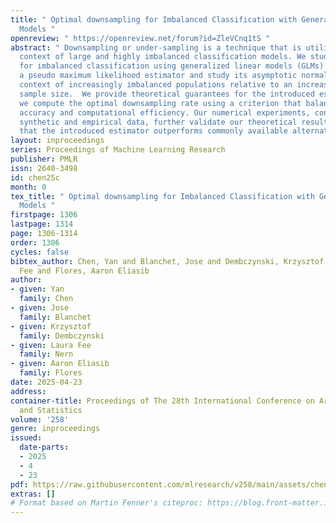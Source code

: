 ```yaml
---
title: " Optimal downsampling for Imbalanced Classification with Generalized Linear
  Models "
openreview: " https://openreview.net/forum?id=ZleVCnq1tS "
abstract: " Downsampling or under-sampling is a technique that is utilized in the
  context of large and highly imbalanced classification models. We study optimal downsampling
  for imbalanced classification using generalized linear models (GLMs). We propose
  a pseudo maximum likelihood estimator and study its asymptotic normality in the
  context of increasingly imbalanced populations relative to an increasingly large
  sample size.  We provide theoretical guarantees for the introduced estimator. Additionally,
  we compute the optimal downsampling rate using a criterion that balances statistical
  accuracy and computational efficiency. Our numerical experiments, conducted on both
  synthetic and empirical data, further validate our theoretical results, and demonstrate
  that the introduced estimator outperforms commonly available alternatives. "
layout: inproceedings
series: Proceedings of Machine Learning Research
publisher: PMLR
issn: 2640-3498
id: chen25c
month: 0
tex_title: " Optimal downsampling for Imbalanced Classification with Generalized Linear
  Models "
firstpage: 1306
lastpage: 1314
page: 1306-1314
order: 1306
cycles: false
bibtex_author: Chen, Yan and Blanchet, Jose and Dembczynski, Krzysztof and Nern, Laura
  Fee and Flores, Aaron Eliasib
author:
- given: Yan
  family: Chen
- given: Jose
  family: Blanchet
- given: Krzysztof
  family: Dembczynski
- given: Laura Fee
  family: Nern
- given: Aaron Eliasib
  family: Flores
date: 2025-04-23
address:
container-title: Proceedings of The 28th International Conference on Artificial Intelligence
  and Statistics
volume: '258'
genre: inproceedings
issued:
  date-parts:
  - 2025
  - 4
  - 23
pdf: https://raw.githubusercontent.com/mlresearch/v258/main/assets/chen25c/chen25c.pdf
extras: []
# Format based on Martin Fenner's citeproc: https://blog.front-matter.io/posts/citeproc-yaml-for-bibliographies/
---
```

